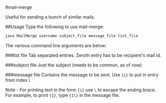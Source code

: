 #mail-merge


Useful for sending a bunch of similar mails.

##Usage
Type the following to use mail-merge:

```bash
java MailMerge username subject_file message_file list_file
```
The various command line arguments are below:

###list file
Tab separated entries. Zeroth entry has to be recipient's mail id.

###subject file
Just the subject (needs to be common, as of now)

###message file
Contains the message to be sent. Use `{i}` to put in entry from index i.

Note - For printing text in the form `{i}` use `\` to escape the ending brace.
For example, to print `{1}`, type `{1\}` in the message file.
